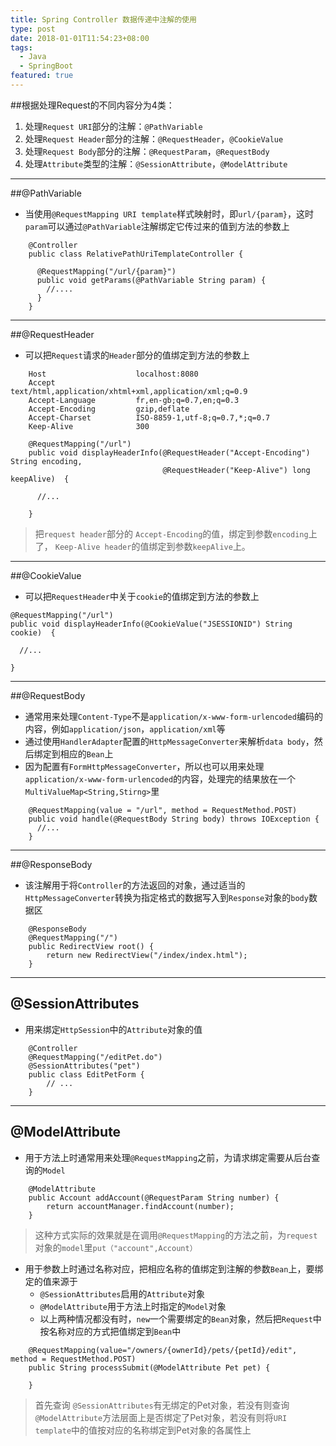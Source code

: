 ```yaml
---
title: Spring Controller 数据传递中注解的使用
type: post
date: 2018-01-01T11:54:23+08:00
tags:
  - Java
  - SpringBoot
featured: true
---
```


##根据处理Request的不同内容分为4类：

1. 处理`Request URI`部分的注解：`@PathVariable`
2. 处理`Request Header`部分的注解：`@RequestHeader`，`@CookieValue`
3. 处理`Request Body`部分的注解：`@RequestParam`，`@RequestBody`
4. 处理`Attribute`类型的注解：`@SessionAttribute`，`@ModelAttribute`

---

##@PathVariable

- 当使用`@RequestMapping URI template`样式映射时，即`url/{param}`，这时`param`可以通过`@PathVariable`注解绑定它传过来的值到方法的参数上

```
    @Controller
    public class RelativePathUriTemplateController {

      @RequestMapping("/url/{param}")
      public void getParams(@PathVariable String param) {
        //....
      }
    }
```

---

##@RequestHeader

- 可以把`Request`请求的`Header`部分的值绑定到方法的参数上

```
    Host                    localhost:8080
    Accept                  text/html,application/xhtml+xml,application/xml;q=0.9
    Accept-Language         fr,en-gb;q=0.7,en;q=0.3
    Accept-Encoding         gzip,deflate
    Accept-Charset          ISO-8859-1,utf-8;q=0.7,*;q=0.7
    Keep-Alive              300
```

```
    @RequestMapping("/url")
    public void displayHeaderInfo(@RequestHeader("Accept-Encoding") String encoding,
                                  @RequestHeader("Keep-Alive") long keepAlive)  {

      //...

    }
```

> 把`request header`部分的 `Accept-Encoding`的值，绑定到参数`encoding`上了， `Keep-Alive header`的值绑定到参数`keepAlive`上。

---

##@CookieValue

- 可以把`RequestHeader`中关于`cookie`的值绑定到方法的参数上

```
@RequestMapping("/url")
public void displayHeaderInfo(@CookieValue("JSESSIONID") String cookie)  {

  //...

}
```

---

##@RequestBody

- 通常用来处理`Content-Type`不是`application/x-www-form-urlencoded`编码的内容，例如`application/json`，`application/xml`等
- 通过使用`HandlerAdapter`配置的`HttpMessageConverter`来解析`data body`，然后绑定到相应的`Bean`上
- 因为配置有`FormHttpMessageConverter`，所以也可以用来处理`application/x-www-form-urlencoded`的内容，处理完的结果放在一个`MultiValueMap<String,Stirng>`里

```
    @RequestMapping(value = "/url", method = RequestMethod.POST)
    public void handle(@RequestBody String body) throws IOException {
      //...
    }
```

---

##@ResponseBody

- 该注解用于将`Controller`的方法返回的对象，通过适当的`HttpMessageConverter`转换为指定格式的数据写入到`Response`对象的`body`数据区

```
    @ResponseBody
    @RequestMapping("/")
    public RedirectView root() {
        return new RedirectView("/index/index.html");
    }
```

---

## @SessionAttributes

- 用来绑定`HttpSession`中的`Attribute`对象的值

```
    @Controller
    @RequestMapping("/editPet.do")
    @SessionAttributes("pet")
    public class EditPetForm {
        // ...
    }
```

---

## @ModelAttribute

- 用于方法上时通常用来处理`@RequestMapping`之前，为请求绑定需要从后台查询的`Model`

```
    @ModelAttribute
    public Account addAccount(@RequestParam String number) {
        return accountManager.findAccount(number);
    }
```

> 这种方式实际的效果就是在调用`@RequestMapping`的方法之前，为`request`对象的`model`里`put（"account",Account）`

- 用于参数上时通过名称对应，把相应名称的值绑定到注解的参数`Bean`上，要绑定的值来源于
  - `@SessionAttributes`启用的`Attribute`对象
  - `@ModelAttribute`用于方法上时指定的`Model`对象
  - 以上两种情况都没有时，`new`一个需要绑定的`Bean`对象，然后把`Request`中按名称对应的方式把值绑定到`Bean`中

```
    @RequestMapping(value="/owners/{ownerId}/pets/{petId}/edit", method = RequestMethod.POST)
    public String processSubmit(@ModelAttribute Pet pet) {

    }
```

> 首先查询 `@SessionAttributes`有无绑定的Pet对象，若没有则查询`@ModelAttribute`方法层面上是否绑定了Pet对象，若没有则将`URI template`中的值按对应的名称绑定到Pet对象的各属性上
